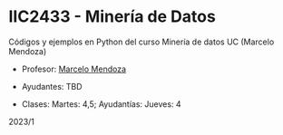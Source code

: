# IIC2433 - Minería de Datos

Códigos y ejemplos en Python del curso Minería de datos UC (Marcelo Mendoza)

* Profesor: [Marcelo Mendoza](https://orcid.org/0000-0002-7969-6041)
* Ayudantes: TBD

* Clases: Martes: 4,5; Ayudantías: Jueves: 4

2023/1
